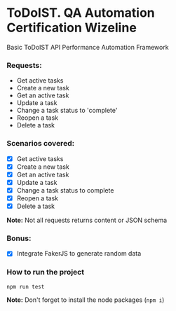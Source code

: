 # ToDoIST. QA Automation Certification Wizeline

Basic ToDoIST API Performance Automation Framework

### Requests:

- Get active tasks
- Create a new task
- Get an active task
- Update a task
- Change a task status to 'complete'
- Reopen a task
- Delete a task

### Scenarios covered:

- [x] Get active tasks
- [x] Create a new task
- [x] Get an active task
- [x] Update a task
- [x] Change a task status to complete
- [x] Reopen a task
- [x] Delete a task

**Note:** Not all requests returns content or JSON schema

### Bonus:

- [x] Integrate FakerJS to generate random data

### How to run the project

```console
npm run test
```

**Note:** Don't forget to install the node packages (``npm i``)